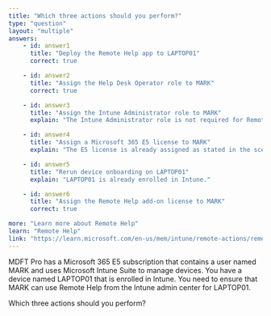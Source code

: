 ```yaml
---
title: "Which three actions should you perform?"
type: "question"
layout: "multiple"
answers:
    - id: answer1
      title: "Deploy the Remote Help app to LAPTOP01"
      correct: true

    - id: answer2
      title: "Assign the Help Desk Operator role to MARK"
      correct: true

    - id: answer3
      title: "Assign the Intune Administrator role to MARK"
      explain: "The Intune Administrator role is not required for Remote Help."

    - id: answer4
      title: "Assign a Microsoft 365 E5 license to MARK"
      explain: "The E5 license is already assigned as stated in the scenario."

    - id: answer5
      title: "Rerun device onboarding on LAPTOP01"
      explain: "LAPTOP01 is already enrolled in Intune."

    - id: answer6
      title: "Assign the Remote Help add-on license to MARK"
      correct: true

more: "Learn more about Remote Help"
learn: "Remote Help"
link: "https://learn.microsoft.com/en-us/mem/intune/remote-actions/remote-help"
---
```

MDFT Pro has a Microsoft 365 E5 subscription that contains a user named MARK and uses Microsoft Intune Suite to manage devices. You have a device named LAPTOP01 that is enrolled in Intune. You need to ensure that MARK can use Remote Help from the Intune admin center for LAPTOP01.

Which three actions should you perform? 
